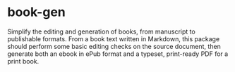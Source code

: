 # book-gen
Simplify the editing and generation of books, from manuscript to publishable formats. From a book text written in Markdown, this package should perform some basic editing checks on the source document, then generate both an ebook in ePub format and a typeset, print-ready PDF for a print book.
